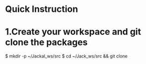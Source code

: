 # Quick Instruction

# 1.Create your workspace and git clone the packages
$ mkdir -p ~/Jackal_ws/src
$ cd ~/Jack_ws/src && git clone 
